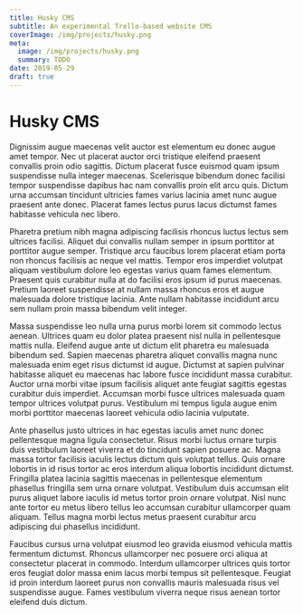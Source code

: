 ```yaml
---
title: Husky CMS
subtitle: An experimental Trello-based website CMS
coverImage: /img/projects/husky.png
meta:
  image: /img/projects/husky.png
  summary: TODO
date: 2019-05-29
draft: true
---
```


# Husky CMS

Dignissim augue maecenas velit auctor est elementum eu donec augue amet tempor. Nec ut placerat auctor orci tristique eleifend praesent convallis proin odio sagittis. Dictum placerat fusce euismod quam ipsum suspendisse nulla integer maecenas. Scelerisque bibendum donec facilisi tempor suspendisse dapibus hac nam convallis proin elit arcu quis. Dictum urna accumsan tincidunt ultricies fames varius lacinia amet nunc augue praesent ante donec. Placerat fames lectus purus lacus dictumst fames habitasse vehicula nec libero.

Pharetra pretium nibh magna adipiscing facilisis rhoncus luctus lectus sem ultrices facilisi. Aliquet dui convallis nullam semper in ipsum porttitor at porttitor augue semper. Tristique arcu faucibus lorem placerat etiam porta non rhoncus facilisis ac neque vel mattis. Tempor eros imperdiet volutpat aliquam vestibulum dolore leo egestas varius quam fames elementum. Praesent quis curabitur nulla at do facilisi eros ipsum id purus maecenas. Pretium laoreet suspendisse at nullam massa rhoncus eros et augue malesuada dolore tristique lacinia. Ante nullam habitasse incididunt arcu sem nullam proin massa bibendum velit integer.

Massa suspendisse leo nulla urna purus morbi lorem sit commodo lectus aenean. Ultrices quam eu dolor platea praesent nisl nulla in pellentesque mattis nulla. Eleifend augue ante ut dictum elit pharetra eu malesuada bibendum sed. Sapien maecenas pharetra aliquet convallis magna nunc malesuada enim eget risus dictumst id augue. Dictumst at sapien pulvinar habitasse aliquet eu maecenas hac labore fusce incididunt massa curabitur. Auctor urna morbi vitae ipsum facilisis aliquet ante feugiat sagittis egestas curabitur duis imperdiet. Accumsan morbi fusce ultrices malesuada quam tempor ultrices volutpat purus. Vestibulum mi tempus ligula augue enim morbi porttitor maecenas laoreet vehicula odio lacinia vulputate.

Ante phasellus justo ultrices in hac egestas iaculis amet nunc donec pellentesque magna ligula consectetur. Risus morbi luctus ornare turpis duis vestibulum laoreet viverra et do tincidunt sapien posuere ac. Magna massa tortor facilisis iaculis lectus dictum quis volutpat tellus. Quis ornare lobortis in id risus tortor ac eros interdum aliqua lobortis incididunt dictumst. Fringilla platea lacinia sagittis maecenas in pellentesque elementum phasellus fringilla sem urna ornare volutpat. Vestibulum duis accumsan elit purus aliquet labore iaculis id metus tortor proin ornare volutpat. Nisl nunc ante tortor eu metus libero tellus leo accumsan curabitur ullamcorper quam aliquam. Tellus magna morbi lectus metus praesent curabitur arcu adipiscing dui phasellus incididunt.

Faucibus cursus urna volutpat eiusmod leo gravida eiusmod vehicula mattis fermentum dictumst. Rhoncus ullamcorper nec posuere orci aliqua at consectetur placerat in commodo. Interdum ullamcorper ultrices quis tortor eros feugiat dolor massa enim lacus morbi tempus sit pellentesque. Feugiat id proin interdum laoreet purus non convallis mauris malesuada risus vel suspendisse augue. Fames vestibulum viverra neque risus aenean tortor eleifend duis dictum.
